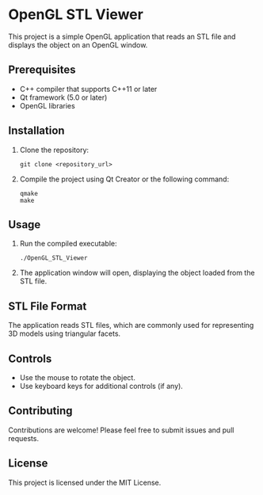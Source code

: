 <!DOCTYPE html>
<html lang="en">
<head>
    <meta charset="UTF-8">
    <meta name="viewport" content="width=device-width, initial-scale=1.0">
    <title>OpenGL STL Viewer</title>
</head>
<body>
    <h1>OpenGL STL Viewer</h1>
    <p>This project is a simple OpenGL application that reads an STL file and displays the object on an OpenGL window.</p>
    <h2>Prerequisites</h2>
    <ul>
        <li>C++ compiler that supports C++11 or later</li>
        <li>Qt framework (5.0 or later)</li>
        <li>OpenGL libraries</li>
    </ul>
    <h2>Installation</h2>
    <ol>
        <li>Clone the repository:</li>
        <pre><code>git clone &lt;repository_url&gt;</code></pre>
        <li>Compile the project using Qt Creator or the following command:</li>
        <pre><code>qmake
make</code></pre>
    </ol>
    <h2>Usage</h2>
    <ol>
        <li>Run the compiled executable:</li>
        <pre><code>./OpenGL_STL_Viewer</code></pre>
        <li>The application window will open, displaying the object loaded from the STL file.</li>
    </ol>
    <h2>STL File Format</h2>
    <p>The application reads STL files, which are commonly used for representing 3D models using triangular facets.</p>
    <h2>Controls</h2>
    <ul>
        <li>Use the mouse to rotate the object.</li>
        <li>Use keyboard keys for additional controls (if any).</li>
    </ul>
    <h2>Contributing</h2>
    <p>Contributions are welcome! Please feel free to submit issues and pull requests.</p>
    <h2>License</h2>
    <p>This project is licensed under the MIT License.</p>
</body>
</html>
